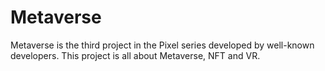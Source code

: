 # Metaverse
Metaverse is the third project in the Pixel series developed by well-known developers. This project is all about Metaverse, NFT and VR.
